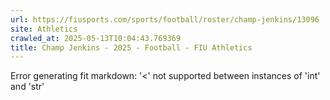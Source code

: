 ```yaml
---
url: https://fiusports.com/sports/football/roster/champ-jenkins/13096
site: Athletics
crawled_at: 2025-05-13T10:04:43.769369
title: Champ Jenkins - 2025 - Football - FIU Athletics
---
```


Error generating fit markdown: '<' not supported between instances of 'int' and 'str'